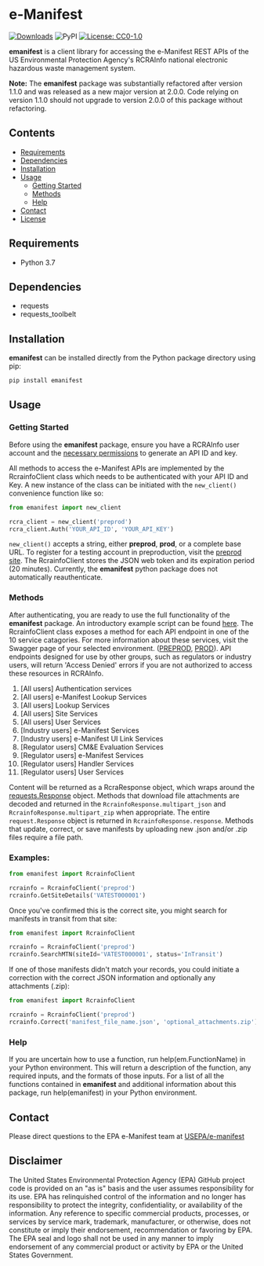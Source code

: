 # e-Manifest

[![Downloads](https://pepy.tech/badge/emanifest)](https://pepy.tech/project/emanifest)
![PyPI](https://img.shields.io/pypi/v/emanifest)
[![License: CC0-1.0](https://img.shields.io/badge/License-CC0_1.0-lightgrey.svg)](http://creativecommons.org/publicdomain/zero/1.0/)

**emanifest** is a client library for accessing the e-Manifest REST APIs of the US Environmental Protection Agency's
RCRAInfo national electronic hazardous waste management system.

**Note:** The **emanifest** package was substantially refactored after version 1.1.0 and was released as a new major
version at 2.0.0. Code relying on version 1.1.0 should not upgrade to version 2.0.0 of this package without refactoring.

## Contents

- [Requirements](#requirements)
- [Dependencies](#dependencies)
- [Installation](#installation)
- [Usage](#usage)
    - [Getting Started](#getting-started)
    - [Methods](#methods)
    - [Help](#help)
- [Contact](#contact)
- [License](LICENSE.txt)

## Requirements

- Python 3.7

## Dependencies

- requests
- requests_toolbelt

## Installation

**emanifest** can be installed directly from the Python package directory using pip:

```bash
pip install emanifest
```

## Usage

### Getting Started

Before using the **emanifest** package, ensure you have a RCRAInfo user account and
the [necessary permissions](https://www.epa.gov/e-manifest/frequent-questions-about-e-manifest#user_question6) to
generate an API ID and key.

All methods to access the e-Manifest APIs are implemented by the RcrainfoClient class which needs to be authenticated
with your API ID and Key. A new instance of the class can be initiated with the ```new_client()``` convenience function
like so:

```python
from emanifest import new_client

rcra_client = new_client('preprod')
rcra_client.Auth('YOUR_API_ID', 'YOUR_API_KEY')
```

```new_client()``` accepts a string, either **preprod**, **prod**, or a complete base URL. To register for a testing
account in preproduction, visit the [preprod site](https://rcrainfopreprod.epa.gov/rcrainfo/action/secured/login). The
RcrainfoClient stores the JSON web token and its expiration period (20 minutes). Currently, the **emanifest** python
package does not automatically reauthenticate.

### Methods

After authenticating, you are ready to use the full functionality of the **emanifest** package. An introductory example
script can be found [here](src/example.py). The RcrainfoClient class exposes a method for each API endpoint in one of
the 10 service catagories. For more information about these services, visit the Swagger page of your selected
environment. ([PREPROD](https://rcrainfopreprod.epa.gov/rcrainfo/secured/swagger/), [PROD](https://rcrainfo.epa.gov/rcrainfoprod/secured/swagger/)).
API endpoints designed for use by other groups, such as regulators or industry users, will return 'Access Denied' errors
if you are not authorized to access these resources in RCRAInfo.

1. [All users] Authentication services
2. [All users] e-Manifest Lookup Services
3. [All users] Lookup Services
4. [All users] Site Services
5. [All users] User Services
6. [Industry users] e-Manifest Services
7. [Industry users] e-Manifest UI Link Services
8. [Regulator users] CM&E Evaluation Services
9. [Regulator users] e-Manifest Services
10. [Regulator users] Handler Services
11. [Regulator users] User Services

Content will be returned as a RcraResponse object, which wraps around
the [requests.Response](https://pypi.org/project/requests/) object. Methods that download file attachments are decoded
and returned in the ```RcrainfoResponse.multipart_json``` and ```RcrainfoResponse.multipart_zip``` when appropriate. The
entire ```request.Response``` object is returned in ```RcrainfoResponse.response```. Methods that update, correct, or
save manifests by uploading new .json and/or .zip files require a file path.

### Examples:

```python
from emanifest import RcrainfoClient

rcrainfo = RcrainfoClient('preprod')
rcrainfo.GetSiteDetails('VATEST000001')
```

Once you've confirmed this is the correct site, you might search for manifests in transit from that site:

```python
from emanifest import RcrainfoClient

rcrainfo = RcrainfoClient('preprod')
rcrainfo.SearchMTN(siteId='VATEST000001', status='InTransit')
```

If one of those manifests didn't match your records, you could initiate a correction with the correct JSON information
and optionally any attachments (.zip):

```python
from emanifest import RcrainfoClient

rcrainfo = RcrainfoClient('preprod')
rcrainfo.Correct('manifest_file_name.json', 'optional_attachments.zip')
```

### Help

If you are uncertain how to use a function, run help(em.FunctionName) in your Python environment. This will return a
description of the function, any required inputs, and the formats of those inputs. For a list of all the functions
contained in **emanifest** and additional information about this package, run help(emanifest) in your Python
environment.

## Contact

Please direct questions to the EPA e-Manifest team at [USEPA/e-manifest](https://github.com/USEPA/e-manifest)

## Disclaimer

The United States Environmental Protection Agency (EPA) GitHub project code is provided on an "as is" basis and the user
assumes responsibility for its use. EPA has relinquished control of the information and no longer has responsibility to
protect the integrity, confidentiality, or availability of the information. Any reference to specific commercial
products, processes, or services by service mark, trademark, manufacturer, or otherwise, does not constitute or imply
their endorsement, recommendation or favoring by EPA. The EPA seal and logo shall not be used in any manner to imply
endorsement of any commercial product or activity by EPA or the United States Government.
